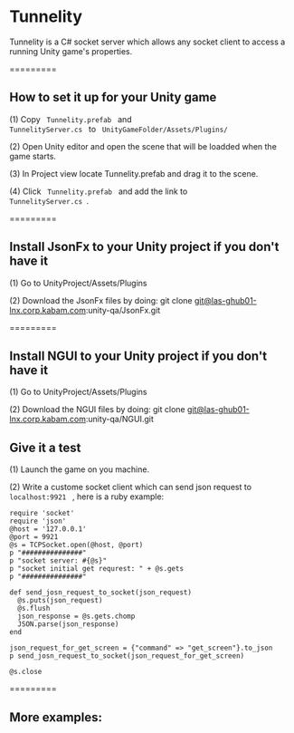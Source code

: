 Tunnelity
=========

Tunnelity is a C# socket server which allows any socket client to access a running Unity game's properties. 


=========
<h2> How to set it up for your Unity game </h2>

(1) Copy <code> Tunnelity.prefab </code>  and  <code> TunnelityServer.cs </code>  to <code> UnityGameFolder/Assets/Plugins/ </code> 

(2) Open Unity editor and open the scene that will be loadded when the game starts.

(3) In Project view locate Tunnelity.prefab and drag it to the scene.

(4) Click <code> Tunnelity.prefab </code>  and add the link to <code> TunnelityServer.cs </code>.

=========
<h2> Install JsonFx to your Unity project if you don't have it </h2>

(1) Go to UnityProject/Assets/Plugins

(2) Download the JsonFx files by doing: git clone git@las-ghub01-lnx.corp.kabam.com:unity-qa/JsonFx.git

=========
<h2> Install NGUI to your Unity project if you don't have it </h2>

(1) Go to UnityProject/Assets/Plugins

(2) Download the NGUI files by doing: git clone git@las-ghub01-lnx.corp.kabam.com:unity-qa/NGUI.git



<h2> Give it a test </h2>

(1) Launch the game on you machine.

(2) Write a custome socket client which can send json request to <code> localhost:9921 </code> , here is a ruby example:

 
 	require 'socket'
    require 'json'
	@host = '127.0.0.1'
	@port = 9921
	@s = TCPSocket.open(@host, @port)
    p "###############"
	p "socket server: #{@s}"
	p "socket initial get requrest: " + @s.gets
	p "###############"

	def send_josn_request_to_socket(json_request)
	  @s.puts(json_request)
	  @s.flush
	  json_response = @s.gets.chomp
	  JSON.parse(json_response)
	end

	json_request_for_get_screen = {"command" => "get_screen"}.to_json
	p send_josn_request_to_socket(json_request_for_get_screen)

	@s.close
 
=========
<h2> More examples: </h2>











